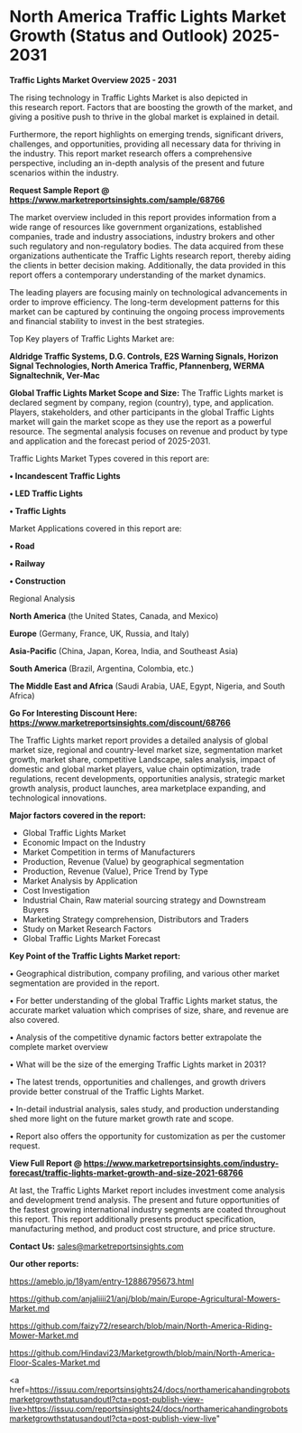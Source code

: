 # North America Traffic Lights Market Growth (Status and Outlook) 2025-2031

<Strong> Traffic Lights Market Overview 2025 - 2031</strong>

The rising technology in Traffic Lights Market is also depicted in this research report. Factors that are boosting the growth of the market, and giving a positive push to thrive in the global market is explained in detail.

Furthermore, the report highlights on emerging trends, significant drivers, challenges, and opportunities, providing all necessary data for thriving in the industry. This report market research offers a comprehensive perspective, including an in-depth analysis of the present and future scenarios within the industry.

<strong>Request Sample Report @ <a href=https://www.marketreportsinsights.com/sample/68766>https://www.marketreportsinsights.com/sample/68766</a></strong>

The market overview included in this report provides information from a wide range of resources like government organizations, established companies, trade and industry associations, industry brokers and other such regulatory and non-regulatory bodies. The data acquired from these organizations authenticate the Traffic Lights research report, thereby aiding the clients in better decision making. Additionally, the data provided in this report offers a contemporary understanding of the market dynamics.

The leading players are focusing mainly on technological advancements in order to improve efficiency. The long-term development patterns for this market can be captured by continuing the ongoing process improvements and financial stability to invest in the best strategies.

Top Key players of Traffic Lights Market are:

<strong>Aldridge Traffic Systems, D.G. Controls, E2S Warning Signals, Horizon Signal Technologies, North America Traffic, Pfannenberg, WERMA Signaltechnik, Ver-Mac</strong>

<strong><b>Global Traffic Lights Market Scope and Size:</b></strong>
The Traffic Lights market is declared segment by company, region (country), type, and application. Players, stakeholders, and other participants in the global Traffic Lights market will gain the market scope as they use the report as a powerful resource. The segmental analysis focuses on revenue and product by type and application and the forecast period of 2025-2031.

Traffic Lights Market Types covered in this report are:

<strong>• Incandescent Traffic Lights

• LED Traffic Lights

• Traffic Lights</strong>

Market Applications covered in this report are:

<strong>• Road

• Railway

• Construction</strong> 

Regional Analysis

<strong>North America</strong> (the United States, Canada, and Mexico)

<strong>Europe</strong> (Germany, France, UK, Russia, and Italy)

<strong>Asia-Pacific</strong> (China, Japan, Korea, India, and Southeast Asia)

<strong>South America</strong> (Brazil, Argentina, Colombia, etc.)

<strong>The Middle East and Africa</strong> (Saudi Arabia, UAE, Egypt, Nigeria, and South Africa)

<strong>Go For Interesting Discount Here: <a href=https://www.marketreportsinsights.com/discount/68766>https://www.marketreportsinsights.com/discount/68766</a></strong>

The Traffic Lights market report provides a detailed analysis of global market size, regional and country-level market size, segmentation market growth, market share, competitive Landscape, sales analysis, impact of domestic and global market players, value chain optimization, trade regulations, recent developments, opportunities analysis, strategic market growth analysis, product launches, area marketplace expanding, and technological innovations.

<strong><b>Major factors covered in the report:</b></strong>
<ul>
  <li>Global Traffic Lights Market </li>
  <li>Economic Impact on the Industry</li>
  <li>Market Competition in terms of Manufacturers</li>
  <li>Production, Revenue (Value) by geographical segmentation</li>
  <li>Production, Revenue (Value), Price Trend by Type</li>
  <li>Market Analysis by Application</li>
  <li>Cost Investigation</li>
  <li>Industrial Chain, Raw material sourcing strategy and Downstream Buyers</li>
  <li>Marketing Strategy comprehension, Distributors and Traders</li>
  <li>Study on Market Research Factors</li>
  <li>Global Traffic Lights Market Forecast</li>
</ul>

<strong><b>Key Point of the Traffic Lights Market report:</b></strong>

• Geographical distribution, company profiling, and various other market segmentation are provided in the report.

• For better understanding of the global Traffic Lights market status, the accurate market valuation which comprises of size, share, and revenue are also covered.

• Analysis of the competitive dynamic factors better extrapolate the complete market overview

• What will be the size of the emerging Traffic Lights market in 2031?

• The latest trends, opportunities and challenges, and growth drivers provide better construal of the Traffic Lights Market.

• In-detail industrial analysis, sales study, and production understanding shed more light on the future market growth rate and scope.

• Report also offers the opportunity for customization as per the customer request.

<strong><b>View Full Report @ <a href=https://www.marketreportsinsights.com/industry-forecast/traffic-lights-market-growth-and-size-2021-68766>https://www.marketreportsinsights.com/industry-forecast/traffic-lights-market-growth-and-size-2021-68766</a></b></strong>


At last, the Traffic Lights Market report includes investment come analysis and development trend analysis. The present and future opportunities of the fastest growing international industry segments are coated throughout this report. This report additionally presents product specification, manufacturing method, and product cost structure, and price structure.

<strong>Contact Us:</strong>
sales@marketreportsinsights.com

<strong>Our other reports:</strong>

<a href=https://ameblo.jp/18yam/entry-12886795673.html>https://ameblo.jp/18yam/entry-12886795673.html</a>

<a href=https://github.com/anjaliiii21/anj/blob/main/Europe-Agricultural-Mowers-Market.md>https://github.com/anjaliiii21/anj/blob/main/Europe-Agricultural-Mowers-Market.md</a>

<a href=https://github.com/faizy72/research/blob/main/North-America-Riding-Mower-Market.md>https://github.com/faizy72/research/blob/main/North-America-Riding-Mower-Market.md</a>

<a href=https://github.com/Hindavi23/Marketgrowth/blob/main/North-America-Floor-Scales-Market.md>https://github.com/Hindavi23/Marketgrowth/blob/main/North-America-Floor-Scales-Market.md</a>

<a href=https://issuu.com/reportsinsights24/docs/northamericahandingrobotsmarketgrowthstatusandoutl?cta=post-publish-view-live>https://issuu.com/reportsinsights24/docs/northamericahandingrobotsmarketgrowthstatusandoutl?cta=post-publish-view-live</a>"

